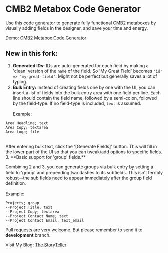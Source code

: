 # CMB2 Metabox Code Generator

Use this code generator to generate fully functional CMB2 metaboxes by visually adding fields in the designer, and save your time and energy.

Demo: [CMB2 Metabox Code Generator](http://hasinhayder.github.io/cmb2-metabox-generator/)

## New in this fork:
1. **Generated IDs:** IDs are auto-generated for each field  by making a 'clean' version of the `name` of the field. So 'My Great Field' becomes `'id' => 'my-great-field'`. Might not be perfect but generally saves a lot of typing.
2. **Bulk Entry:** Instead of creating fields one by one with the UI, you can insert a list of fields into the bulk entry area with one field per line. Each line should contain the field name, followed by a semi-colon, followed by the field-type. If no field-type is included, `text` is assumed.
<br><br>Example:
```
Area Headline; text
Area Copy; textarea
Area Logo; file
```
<br>
After entering bulk text, click the '[Generate Fields]' button. This will fill in the lower part of the UI so that you can tweak/add options to specific fields.
3. **Basic support for 'group' fields.**

Combining 2 and 3, you can generate groups via bulk entry by setting a field to 'group' and prepending two dashes to its subfields. This isn't terribly robust—the sub fields need to appear immediately after the group field definition.
<br><br>Example:
```
Projects; group
--Project Title; text
--Project Copy; textarea
--Project Contact Name; text
--Project Contact Email; text_email
```

Pull requests are very welcome. But please remember to send it to **development** branch.

Visit My Blog: [The StoryTeller](http://hasin.me)
